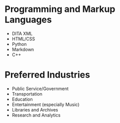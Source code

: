 # Programming and Markup Languages
- DITA XML
- HTML/CSS
- Python
- Markdown
- C++

# Preferred Industries
- Public Service/Government
- Transportation
- Education
- Entertainment (especially Music)
- Libraries and Archives
- Research and Analytics

